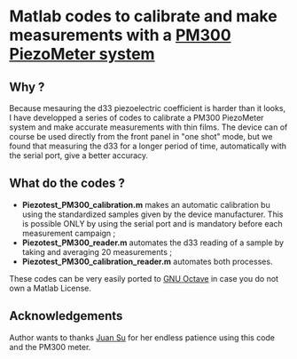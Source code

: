 # Matlab codes to calibrate and make measurements with a [PM300 PiezoMeter system](https://www.piezotest.com/d33piezometer.php)

## Why ?

Because mesauring the d33 piezoelectric coefficient is harder than it looks, I have developped a series of codes to calibrate a PM300 PiezoMeter system and make accurate measurements with thin films. The device can of course be used directly from the front panel in "one shot" mode, but we found that measuring the d33 for a longer period of time, automatically with the serial port, give a better accuracy.

## What do the codes ?

- **Piezotest_PM300_calibration.m** makes an automatic calibration bu using the standardized samples given by the device manufacturer. This is possible ONLY by using the serial port and is mandatory before each measurement campaign ;
- **Piezotest_PM300_reader.m** automates the d33 reading of a sample by taking and averaging 20 measurements ;
- **Piezotest_PM300_calibration_reader.m** automates both processes.

These codes can be very easily ported to [GNU Octave](https://octave.org/) in case you do not own a Matlab License.

## Acknowledgements

Author wants to thanks [Juan Su](https://www.researchgate.net/profile/Juan-Su-5) for her endless patience using this code and the PM300 meter.
